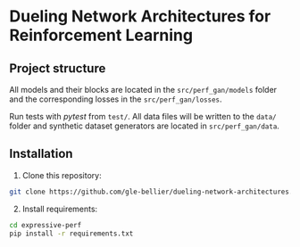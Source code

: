 # Dueling Network Architectures for Reinforcement Learning
## Project structure

All models and their blocks are located in the `src/perf_gan/models` folder and the corresponding losses in the `src/perf_gan/losses`.

Run tests with *pytest* from `test/`. All data files will be written to the `data/` folder and synthetic dataset generators are located in `src/perf_gan/data`. 
## Installation

1. Clone this repository:

```bash
git clone https://github.com/gle-bellier/dueling-network-architectures.git

```

2. Install requirements:

```bash
cd expressive-perf
pip install -r requirements.txt

```